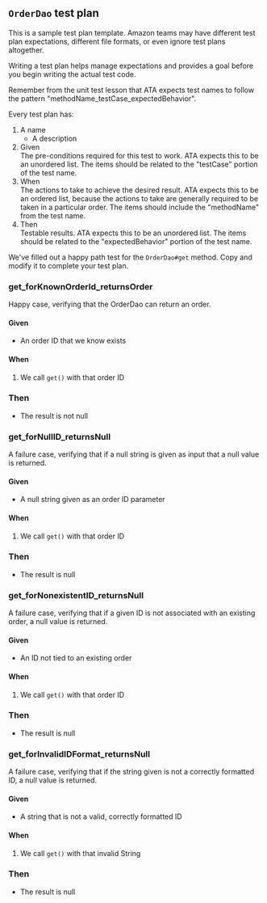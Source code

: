 ## `OrderDao` test plan
This is a sample test plan template. Amazon teams may have different test plan
expectations, different file formats, or even ignore test plans altogether.

Writing a test plan helps manage expectations and provides a goal before you
begin writing the actual test code.

Remember from the unit test lesson that ATA expects test names to follow the
pattern "methodName_testCase_expectedBehavior".

Every test plan has:
1. A name
    * A description
2. Given  
   The pre-conditions required for this test to work.
   ATA expects this to be an unordered list. The items should be
   related to the "testCase" portion of the test name.
3. When  
   The actions to take to achieve the desired result.
   ATA expects this to be an ordered list, because the actions to take are
   generally required to be taken in a particular order.
   The items should include the "methodName" from the test name.
4. Then  
   Testable results.
   ATA expects this to be an unordered list. The items should be
   related to the "expectedBehavior" portion of the test name.

We've filled out a happy path test for the `OrderDao#get` method.
Copy and modify it to complete your test plan.

### get_forKnownOrderId_returnsOrder
Happy case, verifying that the OrderDao can return an order.

#### Given
* An order ID that we know exists

#### When
1. We call `get()` with that order ID

### Then
* The result is not null

### get_forNullID_returnsNull
A failure case, verifying that if a null string is given as input that a null value is returned.

#### Given
* A null string given as an order ID parameter

#### When
1. We call `get()` with that order ID

### Then
* The result is null

### get_forNonexistentID_returnsNull
A failure case, verifying that if a given ID is not associated with an existing order, a null value is returned.

#### Given
* An ID not tied to an existing order

#### When
1. We call `get()` with that order ID

### Then
* The result is null

### get_forInvalidIDFormat_returnsNull
A failure case, verifying that if the string given is not a correctly formatted ID, a null value is returned.

#### Given
* A string that is not a valid, correctly formatted ID

#### When
1. We call `get()` with that invalid String

### Then
* The result is null
